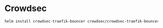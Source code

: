 # Crowdsec

```bash
helm install crowdsec-traefik-bouncer crowdsec/crowdsec-traefik-bouncer --values=manifests/crowdsec/bouncer-values.yaml
```
